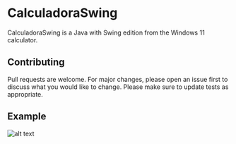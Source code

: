 # CalculadoraSwing

CalculadoraSwing is a Java with Swing edition from the Windows 11 calculator.

## Contributing

Pull requests are welcome. For major changes, please open an issue first
to discuss what you would like to change.
Please make sure to update tests as appropriate.

## Example
![alt text](https://github.com/[estebanfern]/[CalculadoraSwing]/blob/[main]/example.png?raw=true)


